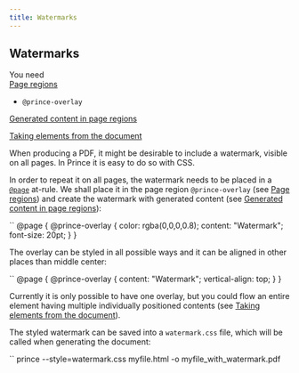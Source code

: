 ```yaml
---
title: Watermarks
---
```


Watermarks
----------

You need  
[Page regions](doc-latest/paged.html#page-regions)

-   `@prince-overlay`

[Generated content in page regions](doc-latest/paged.html#page-gen-content)

[Taking elements from the document](doc-latest/paged.html#content-taking-elements)

When producing a PDF, it might be desirable to include a watermark, visible on all pages. In Prince it is easy to do so with CSS.

In order to repeat it on all pages, the watermark needs to be placed in a [`@page`](doc-latest/doc-refs.html#at-page) at-rule. We shall place it in the page region `@prince-overlay` (see [Page regions](doc-latest/paged.html#page-regions)) and create the watermark with generated content (see [Generated content in page regions](doc-latest/paged.html#page-gen-content)):

``
    @page {
       @prince-overlay {
          color: rgba(0,0,0,0.8);
          content: "Watermark";
          font-size: 20pt;
       }
    }

The overlay can be styled in all possible ways and it can be aligned in other places than middle center:

``
    @page {
       @prince-overlay {
          content: "Watermark";
          vertical-align: top;
       }
    }

Currently it is only possible to have one overlay, but you could flow an entire element having multiple individually positioned contents (see [Taking elements from the document](doc-latest/paged.html#content-taking-elements)).

The styled watermark can be saved into a `watermark.css` file, which will be called when generating the document:

``
    prince --style=watermark.css myfile.html -o myfile_with_watermark.pdf

